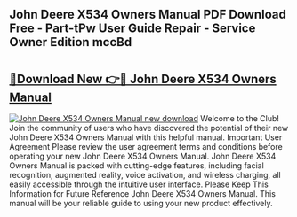 ## John Deere X534 Owners Manual PDF Download Free - Part-tPw User Guide Repair - Service Owner Edition mccBd

# <h2><a href="http://bc87243.oget.top/?id=John+Deere+X534+Owners+Manual">🔗Download New 👉🔴 John Deere X534 Owners Manual</a></h2>

[![John Deere X534 Owners Manual new download](https://i.imgur.com/5g1atiW.png)](http://bc87243.oget.top/?id=John+Deere+X534+Owners+Manual)
Welcome to the Club! Join the community of users who have discovered the potential of their new John Deere X534 Owners Manual with this helpful manual. Important User Agreement Please review the user agreement terms and conditions before operating your new John Deere X534 Owners Manual. John Deere X534 Owners Manual is packed with cutting-edge features, including facial recognition, augmented reality, voice activation, and wireless charging, all easily accessible through the intuitive user interface. Please Keep This Information for Future Reference John Deere X534 Owners Manual. This manual will be your reliable guide to using your new product effectively.
